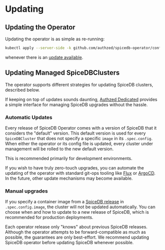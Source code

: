 # Updating

## Updating the Operator

Updating the operator is as simple as re-running:

```sh
kubectl apply --server-side -k github.com/authzed/spicedb-operator/config
```

whenever there is an [update available].

[update available]: https://github.com/authzed/spicedb-operator/releases

## Updating Managed SpiceDBClusters

The operator supports different strategies for updating SpiceDB clusters, described below.

If keeping on top of updates sounds daunting, [Authzed Dedicated] provides a simple interface for managing SpiceDB upgrades without the hassle.

[Authzed Dedicated]: https://authzed.com/pricing

### Automatic Updates

Every release of SpiceDB Operator comes with a version of SpiceDB that it considers the "default" version.
This default version is used for every `SpiceDBCluster` that does not specify a specific `image` in its `.spec.config`.
When either the operator or its config file is updated, every cluster under management will be rolled to the new default version.

This is recommended primarily for development environments.

If you wish to have truly zero-touch upgrades, you can automate the updating of the operator with standard git-ops tooling like [Flux] or [ArgoCD].
In the future, other update mechanisms may become available.

[Flux]: https://github.com/fluxcd/flux2/
[ArgoCD]: https://argoproj.github.io/cd/

### Manual upgrades

If you specify a container image from a [SpiceDB release] in `.spec.config.image`, the cluster will not be updated automatically.
You can choose when and how to update to a new release of SpiceDB, which is recommended for production deployments.

Each operator release only "knows" about previous SpiceDB releases.
Although the operator attempts to be forward-compatible as much as possible, the guarantees are only best-effort.
We recommend updating SpiceDB operator before updating SpiceDB whenever possible.

[SpiceDB release]: https://github.com/authzed/spicedb/releases/
